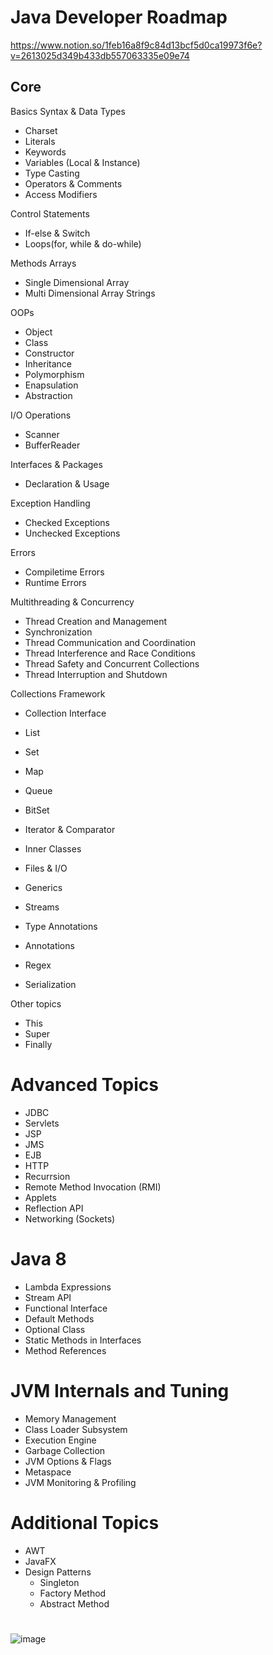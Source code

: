 # Java Developer Roadmap		

https://www.notion.so/1feb16a8f9c84d13bcf5d0ca19973f6e?v=2613025d349b433db557063335e09e74		


## Core	

Basics Syntax & Data Types
- Charset
- Literals
- Keywords
- Variables (Local & Instance)
- Type Casting
- Operators & Comments
- Access  Modifiers

Control Statements
- If-else & Switch
- Loops(for, while & do-while)

Methods	
Arrays
- Single Dimensional Array
- Multi Dimensional Array
Strings	

OOPs
- Object
- Class
- Constructor
- Inheritance
- Polymorphism
- Enapsulation
- Abstraction

I/O Operations
- Scanner
- BufferReader

Interfaces & Packages
- Declaration & Usage

Exception Handling
- Checked Exceptions
- Unchecked Exceptions

Errors
- Compiletime Errors
- Runtime Errors

Multithreading & Concurrency
- Thread Creation and Management
- Synchronization
- Thread Communication and Coordination
- Thread Interference and Race Conditions
- Thread Safety and Concurrent Collections
- Thread Interruption and Shutdown

Collections Framework
- Collection Interface
- List
- Set
- Map
- Queue
- BitSet

- Iterator & Comparator
- Inner Classes
- Files & I/O
- Generics
- Streams
- Type Annotations
- Annotations
- Regex
- Serialization

Other topics
- This
- Super
- Finally


# Advanced Topics
- JDBC
- Servlets
- JSP
- JMS
- EJB
- HTTP
- Recurrsion
- Remote Method Invocation (RMI)
- Applets
- Reflection API
- Networking (Sockets)	

# Java 8
- Lambda Expressions
- Stream API
- Functional Interface
- Default Methods
- Optional Class
- Static Methods in Interfaces
- Method References	

# JVM Internals and Tuning
- Memory Management
- Class Loader Subsystem
- Execution Engine
- Garbage Collection
- JVM Options & Flags
- Metaspace
- JVM Monitoring & Profiling	

# Additional Topics
-  AWT
-  JavaFX
-  Design Patterns
   - Singleton
   - Factory Method
   - Abstract Method
# 
![image](https://github.com/SravanKondeti/Java-Roadmap/assets/131296571/01bcbd7b-03a2-467d-ac69-d8a1c631c281)
# 
